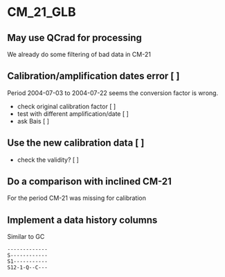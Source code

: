 
# CM_21_GLB

## May use QCrad for processing

We already do some filtering of bad data in CM-21

## Calibration/amplification dates error [ ]

Period 2004-07-03 to 2004-07-22 seems the conversion factor is wrong.

- check original calibration factor [ ]
- test with different amplification/date [ ]
- ask Bais [ ]


## Use the new calibration data [ ]

- check the validity? [ ]


## Do a comparison with inclined CM-21 

For the period CM-21 was missing for calibration


## Implement a data history columns 

Similar to GC

```
-------------
S------------
S1-----------
S12-1-Q--C---
```


